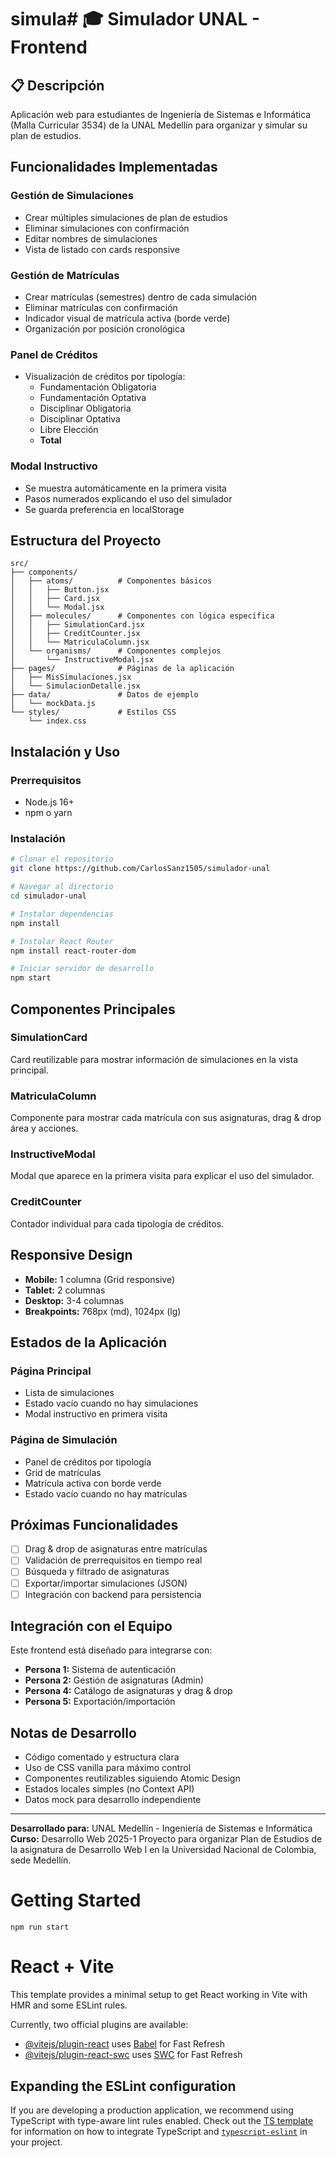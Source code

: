 # simula# 🎓 Simulador UNAL - Frontend

## 📋 Descripción

Aplicación web para estudiantes de Ingeniería de Sistemas e Informática (Malla Curricular 3534) de la UNAL Medellín para organizar y simular su plan de estudios.


## Funcionalidades Implementadas

### **Gestión de Simulaciones**
- Crear múltiples simulaciones de plan de estudios
- Eliminar simulaciones con confirmación
- Editar nombres de simulaciones
- Vista de listado con cards responsive

### **Gestión de Matrículas**
- Crear matrículas (semestres) dentro de cada simulación
- Eliminar matrículas con confirmación
- Indicador visual de matrícula activa (borde verde)
- Organización por posición cronológica

### **Panel de Créditos**
- Visualización de créditos por tipología:
  - Fundamentación Obligatoria
  - Fundamentación Optativa
  - Disciplinar Obligatoria
  - Disciplinar Optativa
  - Libre Elección
  - **Total**

### **Modal Instructivo**
- Se muestra automáticamente en la primera visita
- Pasos numerados explicando el uso del simulador
- Se guarda preferencia en localStorage



## Estructura del Proyecto

```
src/
├── components/
│   ├── atoms/          # Componentes básicos
│   │   ├── Button.jsx
│   │   ├── Card.jsx
│   │   └── Modal.jsx
│   ├── molecules/      # Componentes con lógica específica
│   │   ├── SimulationCard.jsx
│   │   ├── CreditCounter.jsx
│   │   └── MatriculaColumn.jsx
│   └── organisms/      # Componentes complejos
│       └── InstructiveModal.jsx
├── pages/              # Páginas de la aplicación
│   ├── MisSimulaciones.jsx
│   └── SimulacionDetalle.jsx
├── data/               # Datos de ejemplo
│   └── mockData.js
└── styles/             # Estilos CSS
    └── index.css
```

## Instalación y Uso

### Prerrequisitos
- Node.js 16+
- npm o yarn

### Instalación
```bash
# Clonar el repositorio
git clone https://github.com/CarlosSanz1505/simulador-unal

# Navegar al directorio
cd simulador-unal

# Instalar dependencias
npm install

# Instalar React Router
npm install react-router-dom

# Iniciar servidor de desarrollo
npm start
```


## Componentes Principales

### **SimulationCard**
Card reutilizable para mostrar información de simulaciones en la vista principal.

### **MatriculaColumn**
Componente para mostrar cada matrícula con sus asignaturas, drag & drop área y acciones.

### **InstructiveModal**
Modal que aparece en la primera visita para explicar el uso del simulador.

### **CreditCounter**
Contador individual para cada tipología de créditos.

## Responsive Design

- **Mobile:** 1 columna (Grid responsive)
- **Tablet:** 2 columnas 
- **Desktop:** 3-4 columnas
- **Breakpoints:** 768px (md), 1024px (lg)

## Estados de la Aplicación

### **Página Principal**
- Lista de simulaciones
- Estado vacío cuando no hay simulaciones
- Modal instructivo en primera visita

### **Página de Simulación**
- Panel de créditos por tipología
- Grid de matrículas
- Matrícula activa con borde verde
- Estado vacío cuando no hay matrículas

## Próximas Funcionalidades

- [ ] Drag & drop de asignaturas entre matrículas
- [ ] Validación de prerrequisitos en tiempo real
- [ ] Búsqueda y filtrado de asignaturas
- [ ] Exportar/importar simulaciones (JSON)
- [ ] Integración con backend para persistencia

## Integración con el Equipo

Este frontend está diseñado para integrarse con:
- **Persona 1:** Sistema de autenticación
- **Persona 2:** Gestión de asignaturas (Admin)
- **Persona 4:** Catálogo de asignaturas y drag & drop
- **Persona 5:** Exportación/importación

## Notas de Desarrollo

- Código comentado y estructura clara
- Uso de CSS vanilla para máximo control
- Componentes reutilizables siguiendo Atomic Design
- Estados locales simples (no Context API)
- Datos mock para desarrollo independiente

---

**Desarrollado para:** UNAL Medellín - Ingeniería de Sistemas e Informática  
**Curso:** Desarrollo Web 2025-1
Proyecto para organizar Plan de Estudios de la asignatura de Desarrollo Web I en la Universidad Nacional de Colombia, sede Medellín.

# Getting Started
```
npm run start
```

# React + Vite

This template provides a minimal setup to get React working in Vite with HMR and some ESLint rules.

Currently, two official plugins are available:

- [@vitejs/plugin-react](https://github.com/vitejs/vite-plugin-react/blob/main/packages/plugin-react) uses [Babel](https://babeljs.io/) for Fast Refresh
- [@vitejs/plugin-react-swc](https://github.com/vitejs/vite-plugin-react/blob/main/packages/plugin-react-swc) uses [SWC](https://swc.rs/) for Fast Refresh

## Expanding the ESLint configuration

If you are developing a production application, we recommend using TypeScript with type-aware lint rules enabled. Check out the [TS template](https://github.com/vitejs/vite/tree/main/packages/create-vite/template-react-ts) for information on how to integrate TypeScript and [`typescript-eslint`](https://typescript-eslint.io) in your project.
